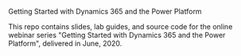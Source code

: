 Getting Started with Dynamics 365 and the Power Platform

This repo contains slides, lab guides, and source code for the online webinar series "Getting Started with Dynamics 365 and the Power Platform", delivered in June, 2020.